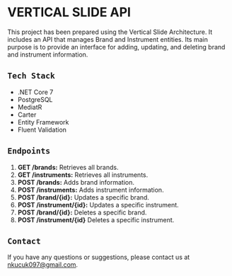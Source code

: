 # VERTICAL SLIDE API
This project has been prepared using the Vertical Slide Architecture. It includes an API that manages Brand and Instrument entities.
Its main purpose is to provide an interface for adding, updating, and deleting brand and instrument information.

## `Tech Stack`
- .NET Core 7
- PostgreSQL
- MediatR
- Carter
- Entity Framework
- Fluent Validation

## `Endpoints`
1. **GET /brands:** Retrieves all brands.
2. **GET /instruments:** Retrieves all instruments.
3. **POST /brands:** Adds brand information.
4. **POST /instruments:** Adds instrument information.
5. **POST /brand/{id}:** Updates a specific brand.
6. **POST /instrument/{id}:** Updates a specific instrument.
7. **POST /brand/{id}:** Deletes a specific brand.
8. **POST /instrument/{id}** Deletes a specific instrument.

## `Contact`
If you have any questions or suggestions, please contact us at nkucuk097@gmail.com.
